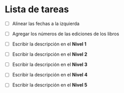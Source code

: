 # Lista de tareas

- [ ] Alinear las fechas a la izquierda
- [ ] Agregar los números de las ediciones de los libros
- [ ] Escribir la descripción en el **Nivel 1**
- [ ] Escribir la descripción en el **Nivel 2**
- [ ] Escribir la descripción en el **Nivel 3**
- [ ] Escribir la descripción en el **Nivel 4**
- [ ] Escribir la descripción en el **Nivel 5**



